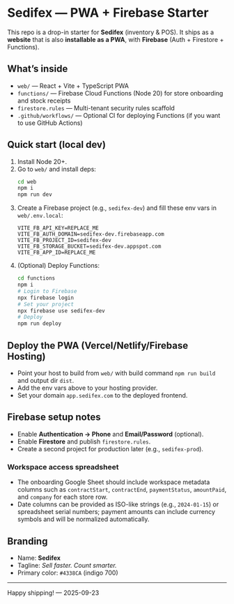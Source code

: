 # Sedifex — PWA + Firebase Starter

This repo is a drop-in starter for **Sedifex** (inventory & POS). It ships as a **website** that is also **installable as a PWA**, with **Firebase** (Auth + Firestore + Functions).

## What’s inside
- `web/` — React + Vite + TypeScript PWA
- `functions/` — Firebase Cloud Functions (Node 20) for store onboarding and stock receipts
- `firestore.rules` — Multi-tenant security rules scaffold
- `.github/workflows/` — Optional CI for deploying Functions (if you want to use GitHub Actions)

## Quick start (local dev)
1) Install Node 20+.
2) Go to `web/` and install deps:
   ```bash
   cd web
   npm i
   npm run dev
   ```
3) Create a Firebase project (e.g., `sedifex-dev`) and fill these env vars in `web/.env.local`:
   ```env
   VITE_FB_API_KEY=REPLACE_ME
   VITE_FB_AUTH_DOMAIN=sedifex-dev.firebaseapp.com
   VITE_FB_PROJECT_ID=sedifex-dev
   VITE_FB_STORAGE_BUCKET=sedifex-dev.appspot.com
   VITE_FB_APP_ID=REPLACE_ME
   ```
4) (Optional) Deploy Functions:
   ```bash
   cd functions
   npm i
   # Login to Firebase
   npx firebase login
   # Set your project
   npx firebase use sedifex-dev
   # Deploy
   npm run deploy
   ```

## Deploy the PWA (Vercel/Netlify/Firebase Hosting)
- Point your host to build from `web/` with build command `npm run build` and output dir `dist`.
- Add the env vars above to your hosting provider.
- Set your domain `app.sedifex.com` to the deployed frontend.

## Firebase setup notes
- Enable **Authentication → Phone** and **Email/Password** (optional).
- Enable **Firestore** and publish `firestore.rules`.
- Create a second project for production later (e.g., `sedifex-prod`).

### Workspace access spreadsheet
- The onboarding Google Sheet should include workspace metadata columns such as `contractStart`, `contractEnd`, `paymentStatus`, `amountPaid`, and `company` for each store row.
- Date columns can be provided as ISO-like strings (e.g., `2024-01-15`) or spreadsheet serial numbers; payment amounts can include currency symbols and will be normalized automatically.

## Branding
- Name: **Sedifex**
- Tagline: *Sell faster. Count smarter.*
- Primary color: `#4338CA` (indigo 700)

---

Happy shipping! — 2025-09-23

